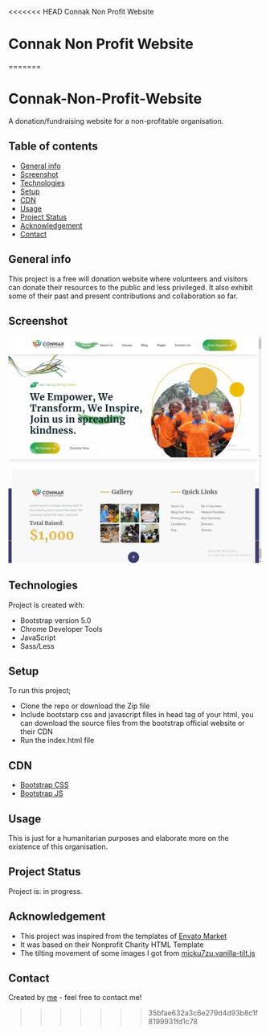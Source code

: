 <<<<<<< HEAD
Connak Non Profit Website
# Connak Non Profit Website
=======
# Connak-Non-Profit-Website 
A donation/fundraising website for a non-profitable organisation.

## Table of contents
* [General info](#general-info)
* [Screenshot](#screenshot)
* [Technologies](#technologies)
* [Setup](#setup)
* [CDN](#cdn)
* [Usage](#usage)
* [Project Status](#project-status)
* [Acknowledgement](#acknowledgement)
* [Contact](#contact)

## General info 
This project is a free will donation website where volunteers and visitors can donate their resources to the public and less privileged. It also exhibit some of their past and present contributions and collaboration so far.

## Screenshot
![Home-Page](https://github.com/godswillnwabu/Connak-Non-Profit-Website/blob/main/Annotation%202023-09-21%20130216.jpg)
![footer](https://github.com/godswillnwabu/Connak-Non-Profit-Website/blob/main/Annotation%202023-09-21%20130402.jpg)

## Technologies 
Project is created with: 
* Bootstrap version 5.0
* Chrome Developer Tools
* JavaScript
* Sass/Less

## Setup 
To run this project;
* Clone the repo or download the Zip file
* Include bootstarp css and javascript files in head tag of your html, you can download the source files from the bootstrap official website or their CDN
* Run the index.html file
  
## CDN
* [Bootstrap CSS](https://cdn.jsdelivr.net/npm/bootstrap@4.3.1/dist/css/bootstrap.min.css)
* [Bootstrap JS](https://cdn.jsdelivr.net/npm/bootstrap@5.3.1/dist/js/bootstrap.bundle.min.js)

## Usage
This is just for a humanitarian purposes and elaborate more on the existence of this organisation.

## Project Status
Project is: in progress.

## Acknowledgement 
* This project was inspired from the templates of [Envato Market](https://themeforest.net)
* It was based on their Nonprofit Charity HTML Template
* The tilting movement of some images I got from [micku7zu.vanilla-tilt.js](https://micku7zu.github.io/vanilla-tilt.js/index.html)

## Contact
Created by [me](https://www.linkedin.com/in/godswill-nwabeke-719a09252)  - feel free to contact me!
>>>>>>> 35bfae632a3c6e279d4d93b8c1f8199931fd1c78
